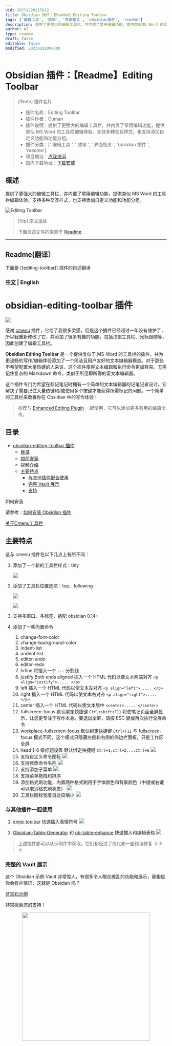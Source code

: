 ```yaml
---
uid: 20231220115812
title: Obsidian 插件：【Readme】Editing Toolbar
tags: ['编辑工具', '效率', '界面相关', 'obsidian插件', 'readme']
description: 提供了更强大的编辑工具栏，并内置了常用编辑功能，提供类似MS Word 的工具栏编辑体验。支持多种交互样式，也支持添加自定义功能和功能分组。
author: AI
type: readme
draft: false
editable: false
modified: 20230101000000
---
```


# Obsidian 插件：【Readme】Editing Toolbar

> [!Note] 插件名片
> - 插件名称：Editing Toolbar
> - 插件作者：Cuman
> - 插件说明：提供了更强大的编辑工具栏，并内置了常用编辑功能，提供类似 MS Word 的工具栏编辑体验。支持多种交互样式，也支持添加自定义功能和功能分组。
> - 插件分类：[' 编辑工具 ', ' 效率 ', ' 界面相关 ', 'obsidian 插件 ', 'readme']
> - 项目地址：[点我访问](https://github.com/cumany/obsidian-editing-toolbar)
> - 国内下载地址：[下载安装](https://pkmer.cn/products/plugin/pluginMarket/?editing-toolbar)

## 概述

提供了更强大的编辑工具栏，并内置了常用编辑功能，提供类似 MS Word 的工具栏编辑体验。支持多种交互样式，也支持添加自定义功能和功能分组。

![Editing Toolbar](https://cdn.pkmer.cn/covers/editing-toolbar.png!pkmer)

> [!tip] 原文出处
>
>下面自述文件的来源于 [Readme](https://ghproxy.net/https://raw.githubusercontent.com/PKM-er/obsidian-editing-toolbar/master/README.md)

---

## Readme(翻译）

下面是 [[editing-toolbar]] 插件的自述翻译

### [中文](./README-zh_cn.md) | English

# obsidian-editing-toolbar 插件

![](https://cdn.pkmer.cn/covers/editing-toolbar_2_0.gif)

感谢 [cmenu](https://github.com/chetachiezikeuzor/cMenu-Plugin) 插件，它给了我很多灵感，但是这个插件已经超过一年没有维护了，所以我重新修改了它，并添加了很多有趣的功能，包括顶部工具栏、光标跟随等，因此创建了编辑工具栏。

**Obsidian Editing Toolbar** 是一个提供类似于 MS-Word 的工具栏的插件，并为更流畅的写作/编辑体验添加了一个简洁且用户友好的文本编辑器模态。对于那些不希望配置大量热键的人来说，这个插件使得文本编辑和执行命令更加容易。无需记住复杂的 Markdown 命令，类似于所见即所得的富文本编辑器。

这个插件专门为希望在标记笔记时拥有一个简单的文本编辑器的记笔记者设计。它解决了需要记住大量热键和/或使用多个按键才能获得所需标记的问题。一个简单的工具栏来改善你在 Obsidian 中的写作体验！

> 推荐与 [Enhanced Editing Plugin](https://github.com/obsidian-canzi/Enhanced-editing) 一起使用，它可以添加更多有用的编辑命令。

## 目录

- [obsidian-editing-toolbar 插件](#obsidian-editing-toolbar-plugin)
  - [目录](#toc)
  - [如何安装](#how-to-install)
  - [视频介绍](#video-introduction)
  - [主要特点](#key-features)
    - [与其他插件配合使用](#work-with-other-plugins)
    - [完整 Vault 展示](#full-vault-showcase)
    - [支持](#support)

如何安装

请参考：[如何安装 Obsidian 插件](https://forum.obsidian.md/t/plugins-mini-faq/7737)

[关于Cmenu工具栏](https://www.bilibili.com/video/BV1mY4y1T7g2/)

## 主要特点

这与 cmenu 插件在以下几点上有所不同：

1. 添加了一个新的工具栏样式：tiny

   ![](https://cdn.pkmer.cn/covers/editing-toolbar_1_0.png!pkmer)

2. 添加了工具栏位置选项：top、following

   ![](https://cdn.pkmer.cn/covers/editing-toolbar_1_1.png!pkmer)

   ![](https://ghproxy.com/https://raw.githubusercontent.com/cumany/cumany/main//pic/202209071751006.gif)

3. 支持多窗口、多标签，适配 obsidian 0.14+
4. 添加了一些内置命令
   1. change-font-color
   2. change-background-color
   3. indent-list
   4. undent-list
   5. editor-undo
   6. editor-redo
   7. hrline
      将插入一个 `---` 分割线
   8. justify Both ends aligned
      插入一个 HTML 代码以使文本两端对齐 `<p align="justify">..... </p>`
   9. left
      插入一个 HTML 代码以使文本左对齐 `<p align="left">..... </p>`
   10. right
       插入一个 HTML 代码以使文本右对齐 `<p align="right">..... </p>`
   11. center
       插入一个 HTML 代码以使文本居中 `<center>..... </center>`
   12. fullscreen-focus
       默认绑定快捷键 `Ctrl+shift+F11`
       将使笔记页面全屏显示，让您更专注于写作本身。要退出全屏，请按 ESC 键或再次执行全屏命令
   13. workplace-fullscreen-focus
       默认绑定快捷键 `Ctrl+F11`
       与 fullscreen-focus 模式不同，这个模式只隐藏左侧和右侧的侧边栏面板，只是工作区全屏
   14. head 1-6 级标题设置
       默认绑定快捷键 `Ctrl+1,ctrl+2,...Ctrl+6`
       ![](https://cdn.pkmer.cn/covers/editing-toolbar_1_3.png!pkmer)
   15. 支持自定义命令图标
       ![](https://cdn.pkmer.cn/covers/editing-toolbar_1_4.gif)
   16. 支持修改命令名称
       ![](https://cdn.pkmer.cn/covers/editing-toolbar_1_5.gif)
   17. 支持添加子菜单
       ![](https://cdn.pkmer.cn/covers/editing-toolbar_1_6.gif)
   18. 支持菜单拖拽和排序
   19. 添加格式刷功能，内置两种格式刷用于字体颜色和背景颜色（中键或右键可以取消格式刷状态）
       ![](https://cdn.pkmer.cn/covers/editing-toolbar_1_7.gif)
   20. 工具栏图标宽度自适应缩小
       ![](https://cdn.pkmer.cn/covers/editing-toolbar_1_8.gif)

### 与其他插件一起使用

1. [emjoi toolbar](obsidian://show-plugin?id=obsidian-emoji-toolbar) 快速插入表情符号
   ![](https://cdn.pkmer.cn/covers/editing-toolbar_1_9.gif)


2. [Obsidian-Table-Generator](https://github.com/Quorafind/Obsidian-Table-Generator/) 和 [ob-table-enhance](https://github.com/Stardusten/ob-table-enhancer) 快速插入和编辑表格
   ![](https://cdn.pkmer.cn/covers/editing-toolbar_1_10.gif)

> 上述插件都可以从示例库中获取，它们都经过了优化和一些错误修复
☟☟☟

### 完整的 Vault 展示

这个 Obsidian 示例 Vault 非常惊人，有很多令人眼花缭乱的功能和展示，我相信你会有些惊讶，这就是 Obsidian 吗？

[蓝宝石示例](https://github.com/cumany/Blue-topaz-examples)

非常感谢您的支持！

<div align="center">
<img src="https://ghproxy.com/https://raw.githubusercontent.com/cumany/cumany/main/pic/202209192228895.png" width="400px">
</div>


<div align="center">
</div>



